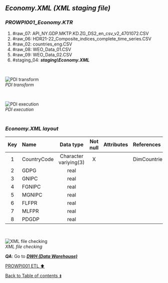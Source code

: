 ## **_Economy.XML (XML staging file)_**  

### **_PROWPI001\_Economy.KTR_**  
  1. #raw_07: API_NY.GDP.MKTP.KD.ZG_DS2_en_csv_v2_4701072.CSV 
  2. #raw_06: HDR21-22_Composite_indices_complete_time_series.CSV  
  3. #raw_02: countries_eng.CSV  
  4. #raw_08: WEO_Data_01.CSV  
  5. #raw_09: WEO_Data_02.CSV  
  6. #staging_04: **_staging\Economy.XML_**  
 
   <p><br></p>  

  ![PDI transform](https://i.imgur.com/GZ8ZExc.png)  
  _PDI transform_  

  <p><br></p>  

  ![PDI execution](https://i.imgur.com/XXMKcs1.png)  
  _PDI execution_ 

### **_<p><br>Economy.XML layout</p>_**  

  | Key	| Name                  | Data type             | Not null | Attributes | References            | Description | Metadata |
  | :-: | :-------------------- | :-------------------: | :------: | :--------- | :-------------------- | :-----------| :------- |
  | 1   | CountryCode           | Character variying(3) | X        |            | DimCountries          | PK,FK       | m001     |
  | 2   | GDPG                  | real                  |          |            |                       |             | m010     |
  | 3   | GNIPC                 | real                  |          |            |                       |             | m011     |
  | 4   | FGNIPC                | real                  |          |            |                       |             | m012     |
  | 5   | MGNIPC                | real                  |          |            |                       |             | m013     |
  | 6   | FLFPR                 | real                  |          |            |                       |             | m014     |
  | 7   | MLFPR                 | real                  |          |            |                       |             | m015     |
  | 8   | PDGDP                 | real                  |          |            |                       |             | m016     |

   <p><br></p>  
 
   ![XML file checking](https://i.imgur.com/LJmQj4T.png)  
  _XML file checking_

  **_QA_**: Go to **_[DWH (Data Warehouse)](dwh.md)_**  

[PROWPI001 ETL :arrow_up:](prowpi001_etl.md)  

[Back to Table of contents :arrow_double_up:](../README.md)